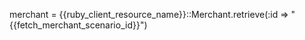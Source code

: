 merchant = {{ruby_client_resource_name}}::Merchant.retrieve(:id => "{{fetch_merchant_scenario_id}}")
